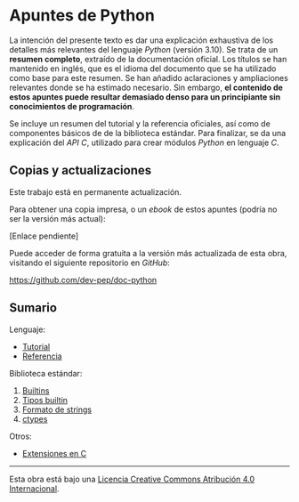 # Apuntes de Python

La intención del presente texto es dar una explicación exhaustiva de los detalles más relevantes del lenguaje *Python* (versión 3.10). Se trata de un **resumen completo**, extraído de la documentación oficial. Los títulos se han mantenido en inglés, que es el idioma del documento que se ha utilizado como base para este resumen. Se han añadido aclaraciones y ampliaciones relevantes donde se ha estimado necesario. Sin embargo, **el contenido de estos apuntes puede resultar demasiado denso para un principiante sin conocimientos de programación**.

Se incluye un resumen del tutorial y la referencia oficiales, así como de componentes básicos de de la biblioteca estándar. Para finalizar, se da una explicación del *API C*, utilizado para crear módulos *Python* en lenguaje *C*.

## Copias y actualizaciones

Este trabajo está en permanente actualización.

Para obtener una copia impresa, o un *ebook* de estos apuntes (podría no ser la versión más actual):

[Enlace pendiente]

Puede acceder de forma gratuita a la versión más actualizada de esta obra, visitando el siguiente repositorio en *GitHub*:

<https://github.com/dev-pep/doc-python>

## Sumario

Lenguaje:

- [Tutorial](capitulos/tutorial.md)
- [Referencia](capitulos/referencia.md)

Biblioteca estándar:

1. [Builtins](capitulos/libstd-builtins.md)
1. [Tipos builtin](capitulos/libstd-tipos-builtin.md)
1. [Formato de strings](capitulos/libstd-formato.md)
1. [ctypes](capitulos/libstd-ctypes.md)

Otros:

- [Extensiones en C](capitulos/extensiones-c.md)

---

Esta obra está bajo una
[Licencia Creative Commons Atribución 4.0 Internacional](https://creativecommons.org/licenses/by/4.0/deed.es).

